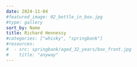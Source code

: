```yaml
---
date: 2024-11-04
#featured_image: 02_bottle_in_box.jpg
#type: gallery
sort_by: Name
title: Richard Hennessy
#categories: ["whisky", "springbank"]
#resources:
#  - src: springbank/aged_32_years/box_front.jpg
#    title: "anyway"
---
```

